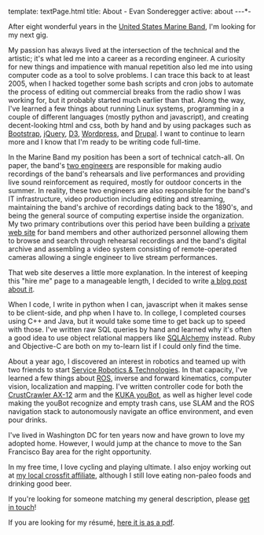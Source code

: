 template: textPage.html
title: About - Evan Sonderegger
active: about
-*-*-*-

After eight wonderful years in the [United States Marine Band](http://www.marineband.marines.mil/), I'm looking for my next gig.

My passion has always lived at the intersection of the technical and the artistic; it's what led me into a career as a recording engineer. A curiosity for new things and impatience with manual repetition also led me into using computer code as a tool to solve problems. I can trace this back to at least 2005, when I hacked together some bash scripts and cron jobs to automate the process of editing out commercial breaks from the radio show I was working for, but it probably started much earlier than that. Along the way, I've learned a few things about running Linux systems, programming in a couple of different languages (mostly python and javascript), and creating decent-looking html and css, both by hand and by using packages such as [Bootstrap](http://getbootstrap.com/), [jQuery](http://jquery.com/), [D3](http://d3js.org/), [Wordpress](http://wordpress.org/), and [Drupal](https://drupal.org/). I want to continue to learn more and I know that I'm ready to be writing code full-time.

In the Marine Band my position has been a sort of technical catch-all. On paper, the band's [two engineers](http://www.marineband.marines.mil/Members/SupportStaff/RecordingLab.aspx) are responsible for making audio recordings of the band's rehearsals and live performances and providing live sound reinforcement as required, mostly for outdoor concerts in the summer. In reality, these two engineers are also responsible for the band's IT infrastructure, video production including editing and streaming, maintaining the band's archive of recordings dating back to the 1890's, and being the general source of computing expertise inside the organization. My two primary contributions over this period have been building a [private web site](http://marineband.us) for band members and other authorized personnel allowing them to browse and search through rehearsal recordings and the band's digital archive and assembling a video system consisting of remote-operated cameras allowing a single engineer to live stream performances.

That web site deserves a little more explanation. In the interest of keeping this "hire me" page to a manageable length, I decided to write [a blog post about it](http://localhost:8000/posts/20140817/it-started-as-a-metadata-project.html).

When I code, I write in python when I can, javascript when it makes sense to be client-side, and php when I have to. In college, I completed courses using C++ and Java, but it would take some time to get back up to speed with those. I've written raw SQL queries by hand and learned why it's often a good idea to use object relational mappers like [SQLAlchemy](http://www.sqlalchemy.org/) instead. Ruby and Objective-C are both on my to-learn list if I could only find the time.

About a year ago, I discovered an interest in robotics and teamed up with two friends to start [Service Robotics & Technologies](http://srtlabs.com/). In that capacity, I've learned a few things about [ROS](http://www.ros.org/), inverse and forward kinematics, computer vision, localization and mapping. I've written controller code for both the [CrustCrawler AX-12](http://www.crustcrawler.com/products/AX12A%20Smart%20Robotic%20Arm/) arm and the [KUKA youBot](http://www.youbot-store.com/), as well as higher level code making the youBot recognize and empty trash cans, use SLAM and the ROS navigation stack to autonomously navigate an office environment, and even pour drinks.

I've lived in Washington DC for ten years now and have grown to love my adopted home. However, I would jump at the chance to move to the San Francisco Bay area for the right opportunity.

In my free time, I love cycling and playing ultimate. I also enjoy working out at [my local crossfit affiliate](http://districtcrossfit.com/), although I still love eating non-paleo foods and drinking good beer.

If you're looking for someone matching my general description, please [get in touch](contact.html)!

If you are looking for my résumé, [here it is as a pdf](/Evan%20Sonderegger%20Resume.pdf).
